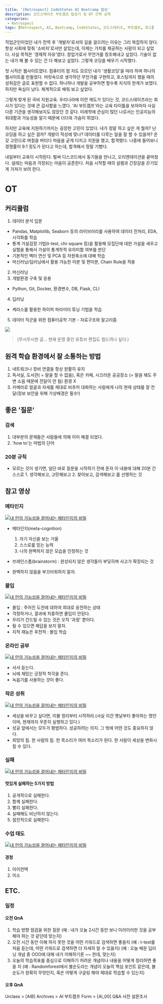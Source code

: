 ```yaml
---
title: '[Retrospect] CodeStates AI Bootcamp 탑승'
description: 코드스테이츠 부트캠프 탑승기 및 OT 간략 요약
categories:
 - Retrospect
tags: [Retrospect, AI, Bootcamp, CodeStates, 코드스테이츠, 부트캠프, 회고]
---
```


직업군인이었던 내가 전역 후 '개발자'로서의 길을 걸으려는 이유는 그리 복잡하지 않다. 항상 사회에 맞춰 '소비자'로서만 살았는데, 이제는 가치를 제공하는 사람이 되고 싶었다.
사실 목적은 '경제적 자유'였다. 창업가로서 무언가를 창조해내고 싶었다. 기술이 없는 내가 해 볼 수 있는 건 다 해보고 싶었다. 그렇게 코딩을 배우기 시작했다.

첫 시작은 웹사이트였다. 컴퓨터의 컴 자도 모르던 내가 '생활코딩'을 따라 하며 하나의 웹사이트를 만들었다. 머릿속으로 생각하던 무언가를 구현하고, 호스팅까지 했을 때의 성취감은 글로 표현할 수 없다. 하나하나 개발을 공부하면 할수록 지식의 한계가 보였다. 하지만 욕심이 났다. 체계적으로 배워 보고 싶었다.

그렇게 찾게 된 국비 지원교육. 우리나라에 이런 제도가 있다는 것, 코드스테이츠라는 회사가 있다는 것에 큰 감사함을 느꼈다. 'AI 부트캠프'라는 교육 타이틀을 보자마자 사실 다른 기관을 생각해보지도 않았던 것 같다. 미래학에 관심이 많던 나로서는 인공지능의 위대함과 가능성을 알기 때문에 더더욱 가슴이 뛰었다.

하지만 교육에 지원하기까지는 굉장한 고민이 있었다. 내가 정말 하고  싶은 게 뭘까? 난 코딩을 하고 싶은 걸까? 개발이 적성에 맞나? 데이터를 다루는 일을 잘 할 수 있을까? 온갖 고민으로 며칠을 버티다 마음을 굳게 다지고 지원을 했고, 합격했다. 나중에 들어보니 경쟁률이 9:1 정도가 된다고 하는데, 합격해서 정말 기뻤다.

내일부터 교육이 시작된다. 벌써 디스코드에서 동기들을 만나고, 오리엔테이션을 끝마쳤다. 설레는 마음과 걱정되는 마음이 공존한다. 처음 시작할 때의 설렘과 긴장감을 끈기있게 가져가 보려 한다. 

# OT

## 커리큘럼

1. 데이터 분석 입문
- Pandas, Matplotlib, Seaborn 등의 라이브러리를 사용하여 데이터 전처리, EDA, 시각화를 학습
- 통계 가설검정 기법(t-test, chi-square 등)을 활용해 모집단에 대한 가설을 세우고 실험을 통해서 가설의 통계학적 유의미함 여부를 판단
- 기본적인 벡터 연산 및 PCA 등 차원축소에 대해 학습
- 머신러닝/딥러닝에서 활용 가능한 미분 및 편미분, Chain Rule을 적용
2. 머신러닝
3. 개발환경 구축 및 응용
- Python, Git, Docker, 환경변수, DB, Flask, CLI
4. 딥러닝
 - 케라스를 활용한 하이퍼 파라미터 튜닝 기법을 학습
5. 데이터 직군을 위한 컴퓨터공학 기본 - 자료구조와 알고리즘

![](https://images.velog.io/images/6mini/post/88bdead0-3201-4c3d-bcf1-cd8f973d2aac/%EC%8A%A4%ED%81%AC%EB%A6%B0%EC%83%B7%202021-07-06%2011.54.54.png)

> (무시무시한 글... 현재 운영 중인 유튜브 편집도 힘드려나 싶다.)

## 원격 학습 환경에서 잘 소통하는 방법

1. 네트워크나 장비 연결을 항상 원활히 유지
2. 독서실, 도서관( = 말을 할 수 없음), 혹은 카페, 시끄러운 공공장소 (= 말을 해도 주변 소음 때문에 전달이 안 됨) 환경 X
3. 카메라로 얼굴과 자세를 제대로 비추어 대화하는 사람에게 나의 현재 상태를 잘 전달(정보 보안을 위해 가상배경은 필수!)

## 좋은 '질문'

### 검색
1. 대부분의 문제들은 사람들에 의해 이미 해결 되었다.
2. 'how to'는 마법의 단어

### 20분 규칙
- 모르는 것이 생기면, 일단 바로 질문을 시작하기 전에 혼자 이 내용에 대해 20분 간 스스로 1. 생각해보고, 고민해보고 2. 찾아보고, 검색해보고 를 선행하는 것 

## 참고 영상

### 메타인지

[![내 안의 가능성을 끌어내는 메타인지의 비밀](https://img.youtube.com/vi/9vjJC7TwA3Y/0.jpg)](https://youtu.be/9vjJC7TwA3Y?t=0s) 

- 메타인지(meta-cognition)
	1. 자기 자신을 보는 거울
	2. 스스로를 믿는 능력
	3. 나의 완벽하지 않은 모습을 인정하는 것
    
 - 브레인스톰(brainstorm) : 완성되지 않은 생각들이 부딪히며 사고가 확장되는 것
 - 완벽하지 않음을 부끄러워하지 말자.
 
### 몰입
[![내 안의 가능성을 끌어내는 메타인지의 비밀](https://img.youtube.com/vi/ukjYwSiYT1I/0.jpg)](https://youtu.be/ukjYwSiYT1I?t=0s) 
- 몰입 : 주어진 도전에 대하여 최대로 응전하는 상태
- 걱정하거나, 결과에 치중하면 몰입이 안된다.
- 우리가 건드릴 수 있는 것은 오직 '과정' 뿐이다.
- 될 수 있으면 해답을 보지 말자.
- 지적 재능은 후천적 : 몰입 학습

### 온라인 공부
[![내 안의 가능성을 끌어내는 메타인지의 비밀](https://img.youtube.com/vi/oWriGCIgOmk/0.jpg)](https://youtu.be/oWriGCIgOmk?t=0s) 
- 서서 듣는다.
- 뇌에 재밌는 긍정적 착각을 준다.
- 녹음기를 사용하는 것이 좋다.

### 작은 성취
[![내 안의 가능성을 끌어내는 메타인지의 비밀](https://img.youtube.com/vi/whFZCmN__mM/0.jpg)](https://youtu.be/whFZCmN__mM?t=0s) 

- 세상을 바꾸고 싶다면, 이불 정리부터 시작하라.(사실 이건 옛날부터 좋아하는 명언이며, 현재까지 꾸준히 실행하고 있다.)
- 성공 앞에서는 모두가 평범하다. 성공하려는 의지. 그 밖에 어떤 것도 중요하지 않다.
- 희망의 힘. 한 사람의 힘. 한 목소리가 여러 목소리가 된다. 한 사람이 세상을 변화시킬 수 있다.

### 실패
[![내 안의 가능성을 끌어내는 메타인지의 비밀](https://img.youtube.com/vi/ivJFx8INiWI/0.jpg)](https://youtu.be/ivJFx8INiWI?t=0s) 

#### 멋있게 실패하는 5가지 방법
1. 공개적으로 실패한다.
2. 함께 실패한다.
3. 빨리 실패한다.
4. 실패해도 비난하지 않는다.
5. 점진적으로 실패한다.

### 수업 태도
[![내 안의 가능성을 끌어내는 메타인지의 비밀](https://img.youtube.com/vi/3i29jRcJP5I/0.jpg)](https://youtu.be/3i29jRcJP5I?t=0s) 

#### 경청
1. 아이컨택
2. 미소

## ETC.

###	일정

#### 오전 QnA
1. 학습 방향 점검을 위한 질문  (예 : 내가 오늘 2시간 동안 보니 이러이러한 것을 공부해야 하는 것 같던데 맞는지)
2. 오전 시간 동안 이해 하지 못한 것을 어떤 키워드로 검색하면 좋을지  (예 : t-test를 처음 듣는데, 어떤 키워드로 검색하면 더 자세히 알 수 있을지) (예 : 오늘 배운 딥러닝 개념 중 OOO에 대해 내가 이해하기론 ~~ 한데, 맞는지)
3. 오늘의 학습목표를 중심으로 이해하기 어려운 개념이나 내용을 어떻게 정리하면 좋을 지  (예 : Randomforest에서 불순도라는 개념이 오늘의 핵심 포인트 같은데, 불순도가 정확히 무엇인지, 혹은 어떻게 구글링 해야 제대로 학습할 수 있는지)

#### 오후 QnA
Urclass > [AIB] Archives > AI 부트캠프 Form > [AI_00] Q&A 사전 설문조사